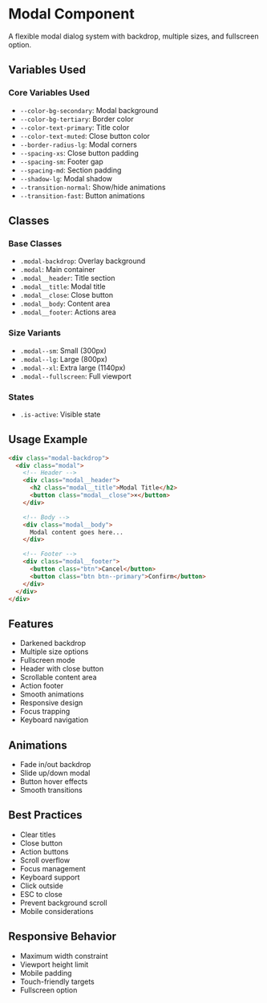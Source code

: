 # Modal Component

A flexible modal dialog system with backdrop, multiple sizes, and fullscreen option.

## Variables Used

### Core Variables Used
- `--color-bg-secondary`: Modal background
- `--color-bg-tertiary`: Border color
- `--color-text-primary`: Title color
- `--color-text-muted`: Close button color
- `--border-radius-lg`: Modal corners
- `--spacing-xs`: Close button padding
- `--spacing-sm`: Footer gap
- `--spacing-md`: Section padding
- `--shadow-lg`: Modal shadow
- `--transition-normal`: Show/hide animations
- `--transition-fast`: Button animations

## Classes

### Base Classes
- `.modal-backdrop`: Overlay background
- `.modal`: Main container
- `.modal__header`: Title section
- `.modal__title`: Modal title
- `.modal__close`: Close button
- `.modal__body`: Content area
- `.modal__footer`: Actions area

### Size Variants
- `.modal--sm`: Small (300px)
- `.modal--lg`: Large (800px)
- `.modal--xl`: Extra large (1140px)
- `.modal--fullscreen`: Full viewport

### States
- `.is-active`: Visible state

## Usage Example

```html
<div class="modal-backdrop">
  <div class="modal">
    <!-- Header -->
    <div class="modal__header">
      <h2 class="modal__title">Modal Title</h2>
      <button class="modal__close">×</button>
    </div>

    <!-- Body -->
    <div class="modal__body">
      Modal content goes here...
    </div>

    <!-- Footer -->
    <div class="modal__footer">
      <button class="btn">Cancel</button>
      <button class="btn btn--primary">Confirm</button>
    </div>
  </div>
</div>
```

## Features
- Darkened backdrop
- Multiple size options
- Fullscreen mode
- Header with close button
- Scrollable content area
- Action footer
- Smooth animations
- Responsive design
- Focus trapping
- Keyboard navigation

## Animations
- Fade in/out backdrop
- Slide up/down modal
- Button hover effects
- Smooth transitions

## Best Practices
- Clear titles
- Close button
- Action buttons
- Scroll overflow
- Focus management
- Keyboard support
- Click outside
- ESC to close
- Prevent background scroll
- Mobile considerations

## Responsive Behavior
- Maximum width constraint
- Viewport height limit
- Mobile padding
- Touch-friendly targets
- Fullscreen option